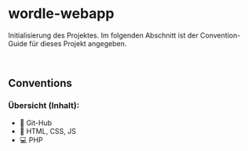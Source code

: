 # wordle-webapp

Initialisierung des Projektes. Im folgenden Abschnitt ist der Convention-Guide für dieses Projekt angegeben.

<br>

## Conventions

### Übersicht (Inhalt):
* 🎫 Git-Hub
* 🍮 HTML, CSS, JS
* 💻 PHP